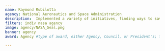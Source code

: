```yaml
---
name: Raymond Rubilotta
agency: National Aeronautics and Space Administration
description:  Implemented a variety of initiatives, finding ways to save money while being more energy efficient. Mr. Rubilotta’s work identified $3.2 million of efficiencies and subsequent installation of geothermal systems, which is projected to save approximately $20 million over the life of the systems.
filters: indiv nasa agency
image: agency/NASA_Seal.png
banner: agency
award: Agency #type of award, either Agency, Council, or President's; this is case sensitive so make sure to match the options listed exactly. This section generates the format of the card

---
```

